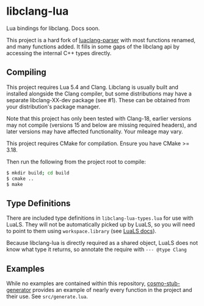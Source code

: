# libclang-lua

Lua bindings for libclang. Docs soon.

This project is a hard fork of
[luaclang-parser](https://github.com/mkottman/luaclang-parser/) with most
functions renamed, and many functions added. It fills in some gaps of the
libclang api by accessing the internal C++ types directly.

## Compiling

This project requires Lua 5.4 and Clang. Libclang is usually built and
installed alongside the Clang compiler, but some distributions may have a
separate libclang-XX-dev package (see #1). These can be obtained from your
distribution's package manager.

Note that this project has only been tested with Clang-18, earlier versions may
not compile (versions 15 and below are missing required headers), and later
versions may have affected functionality. Your mileage may vary.

This project requires CMake for compilation. Ensure you have CMake >= 3.18.

Then run the following from the project root to compile:
```bash
$ mkdir build; cd build
$ cmake ..
$ make
```

## Type Definitions
There are included type definitions in `libclang-lua-types.lua` for use with
LuaLS. They will not be automatically picked up by LuaLS, so you will need to
point to them using `workspace.library` (see [LuaLS
docs](https://luals.github.io/wiki/definition-files/)).

Because libclang-lua is directly required as a shared object, LuaLS does not
know what type it returns, so annotate the require with `--- @type Clang`

## Examples

While no examples are contained within this repository,
[cosmo-stub-generator](https://github.com/ppebb/cosmo-stub-generator) provides
an example of nearly every function in the project and their use. See
`src/generate.lua`.
